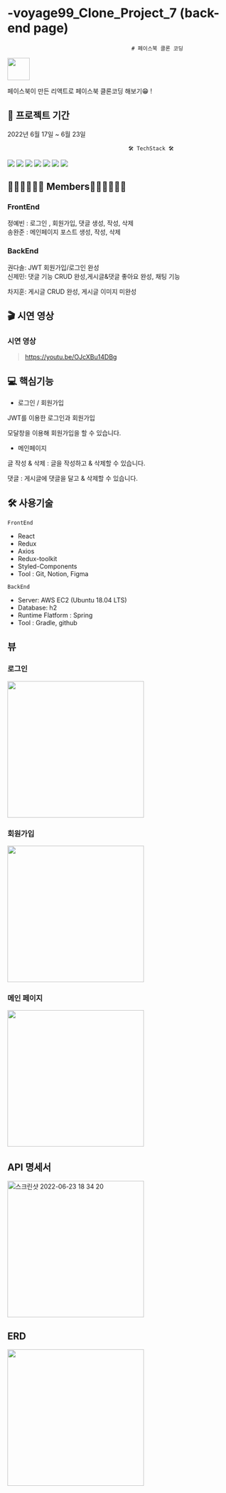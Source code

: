 # -voyage99_Clone_Project_7 (back-end page)

                                           # 페이스북 클론 코딩

<img src='https://cdn.icon-icons.com/icons2/555/PNG/512/facebook_icon-icons.com_53612.png' width="50" height="50"/>

페이스북이 만든 리액트로 페이스북 클론코딩 해보기😁 !

## 📆 프로젝트 기간

2022년 6월 17일 ~ 6월 23일


                                          🛠 TechStack 🛠

<img src="https://img.shields.io/badge/spring-6DB33F?style=for-the-badge&logo=spring&logoColor=white"> <img src="https://img.shields.io/badge/react-61DAFB?style=for-the-badge&logo=react&logoColor=black"> <img src="https://img.shields.io/badge/gradle-02303A?style=for-the-badge&logo=gradle&logoColor=white"> <img src="https://img.shields.io/badge/html5-E34F26?style=for-the-badge&logo=html5&logoColor=white"> <img src="https://img.shields.io/badge/css-1572B6?style=for-the-badge&logo=css3&logoColor=white"> <img src="https://img.shields.io/badge/javascript-F7DF1E?style=for-the-badge&logo=javascript&logoColor=black"> <img src="https://img.shields.io/badge/java-007396?style=for-the-badge&logo=java&logoColor=white"> 

##  👩🏻‍💻👨🏻‍💻 Members👩🏻‍💻👨🏻‍💻 

### FrontEnd 

정예빈 : 로그인 , 회원가입, 댓글 생성, 작성, 삭제  
송완준 : 메인페이지 포스트 생성, 작성, 삭제

### BackEnd

권다솔: JWT 회원가입/로그인 완성  
신제민: 댓글 기능 CRUD 완성,게시글&댓글 좋아요 완성, 채팅 기능

차지훈: 게시글 CRUD 완성, 게시글 이미지 미완성  


## 🎬 시연 영상 

### 시연 영상 
> https://youtu.be/OJcXBu14DBg


## 💻 핵심기능 
 - 로그인 / 회원가입  

JWT를 이용한 로그인과 회원가입

모달창을 이용해 회원가입을 할 수 있습니다.



-  메인페이지
  

  글 작성 & 삭제 : 글을 작성하고 & 삭제할 수 있습니다.
  
  댓글  : 게시글에 댓글을 달고 & 삭제할 수 있습니다.


##  🛠️ 사용기술 

<code>FrontEnd </code>
- React
- Redux
- Axios
- Redux-toolkit
- Styled-Components
- Tool : Git, Notion, Figma
  
  
<code>BackEnd</code> 
- Server: AWS EC2 (Ubuntu 18.04 LTS)
- Database: h2
- Runtime Flatform : Spring
- Tool : Gradle, github
  

##  뷰

### 로그인
<img width="307" src="https://ifh.cc/g/0F5S0G.png">

### 회원가입 
<img width="307" src="https://ifh.cc/g/nVsxqh.png">


### 메인 페이지
<img width="307" src="https://ifh.cc/g/0F5S0G.png">


## API 명세서
<img width="307" alt="스크린샷 2022-06-23 18 34 20" src="https://user-images.githubusercontent.com/68536103/175267841-512f11f3-2687-41fe-b706-bc0b3aacdf74.png">

## ERD
<img width="307" src="https://user-images.githubusercontent.com/68536103/175215683-7a85a9a6-0059-44f9-b780-bddfd7d863b6.png">
